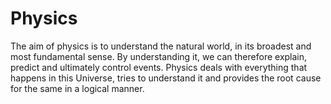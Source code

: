 # Physics

The aim of physics is to understand the natural world, in its broadest and most fundamental sense. By understanding it, we can therefore explain, predict and ultimately control events. Physics deals with everything that happens in this Universe, tries to understand it and provides the root cause for the same in a logical manner.

